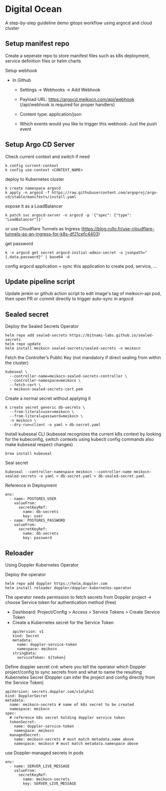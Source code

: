 # Digital Ocean

A step-by-step guideline demo gitops workflow using argocd and cloud cluster

## Setup manifest repo

Create a seperate repo to store manifest files such as k8s deployment, service definition files or helm charts

Setup webhook

- In Github

  - Settings -> Webhooks -> Add Webhook

  - Payload URL: https://argocd.meikocn.com/api/webhook (/api/webhook is required for proper handlers)

  - Content type: application/json

  - Which events would you like to trigger this webhook: Just the push event

## Setup Argo CD Server

Check current context and switch if need
```
k config current-context
k config use-context <CONTEXT_NAME>
```

deploy to Kubernetes cluster
```
k create namespace argocd
k apply -n argocd -f https://raw.githubusercontent.com/argoproj/argo-cd/stable/manifests/install.yaml
```

expose it as a LoadBalancer 
```
k patch svc argocd-server -n argocd -p '{"spec": {"type": "LoadBalancer"}}'
```

or use Cloudflare Tunnels as Ingress (https://blog.rullo.fr/use-cloudflare-tunnels-as-an-ingress-for-k8s-df21cefc4403)

get password
```
k -n argocd get secret argocd-initial-admin-secret -o jsonpath="{.data.password}" | base64 -d
```

config argocd application + sync this application to create pod, service, …

## Update pipeline script

Update jenkin or github action script to edit image's tag of meikocn-api pod, then open PR or commit directly to trigger auto-sync in argocd

## Sealed secret

Deploy the Sealed Secrets Operator
```
helm repo add sealed-secrets https://bitnami-labs.github.io/sealed-secrets
helm repo update
helm install meikocn sealed-secrets/sealed-secrets -n meikocn
```

Fetch the Controller’s Public Key (not mandatory if direct sealing from within the cluster)
```
kubeseal \
  --controller-name=meikocn-sealed-secrets-controller \
  --controller-namespace=meikocn \
  --fetch-cert \
  > meikocn-sealed-secrets-cert.pem
```

Create a normal secret without applying it
```
k create secret generic db-secrets \
  --from-literal=user=meikocn \
  --from-literal=password=meikocn \
  -n meikocn \
  --dry-run=client -o yaml > db-secret.yaml
```

Install kubeseal CLI (kubeseal recognizes the current k8s context by looking for the kubeconfig, switch contexts using kubectl config commands also make kubeseal respect changes)
```
brew install kubeseal
```

Seal secret
```
kubeseal --controller-namespace meikocn --controller-name meikocn-sealed-secrets -o yaml < db-secret.yaml > db-sealed-secret.yaml
```

Reference in Deployment
```
env:
  - name: POSTGRES_USER
    valueFrom:
      secretKeyRef:
        name: db-secrets
        key: user
  - name: POSTGRES_PASSWORD
    valueFrom:
      secretKeyRef:
        name: db-secrets
        key: password
```

## Reloader

Using Doppler Kubernetes Operator

Deploy the operator
```
helm repo add doppler https://helm.doppler.com
helm install reloader doppler/doppler-kubernetes-operator
```

The operator needs permission to fetch secrets from Doppler project -> choose Service token for authentication method (free)

- Dashboard: Project/Config > ⁠Access > ⁠Service Tokens > ⁠Create Service Token
- Create a Kubernetes secret for the Service Token
  ```
  apiVersion: v1
  kind: Secret
  metadata:
    name: doppler-service-token
    namespace: meikocn
  stringData:
    serviceToken: ${token}
  ```

Define doppler secret crd: where you tell the operator which Doppler project/config to sync secrets from and what to name the resulting Kubernetes ⁠Secret (Doppler can infer the project and config directly from the Service Token)
```
apiVersion: secrets.doppler.com/v1alpha1
kind: DopplerSecret
metadata:
  name: meikocn-secrets # name of k8s secret to be created
  namespace: meikocn
spec:
  # reference k8s secret holding doppler service token
  tokenSecret:
    name: doppler-service-token
    namespace: meikocn
  managedSecret:
    name: meikocn-secrets # must match metadata.name above
    namespace: meikocn # must match metadata.namespace above
```

use Doppler-managed secrets in pods
```
env:
  - name: SERVER_LIVE_MESSAGE
    valueFrom:
      secretKeyRef:
        name: meikocn-secrets
        key: SERVER_LIVE_MESSAGE
```
